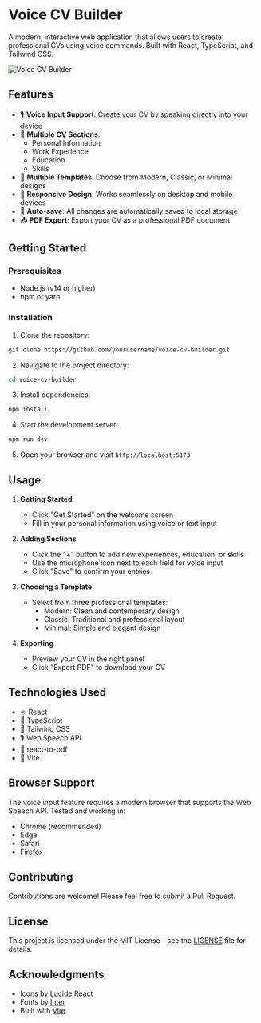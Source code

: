 # Voice CV Builder

A modern, interactive web application that allows users to create professional CVs using voice commands. Built with React, TypeScript, and Tailwind CSS.

![Voice CV Builder](https://images.pexels.com/photos/5699456/pexels-photo-5699456.jpeg?auto=compress&cs=tinysrgb&w=1260&h=750&dpr=2)

## Features

- 🎙️ **Voice Input Support**: Create your CV by speaking directly into your device
- 📝 **Multiple CV Sections**: 
  - Personal Information
  - Work Experience
  - Education
  - Skills
- 🎨 **Multiple Templates**: Choose from Modern, Classic, or Minimal designs
- 📱 **Responsive Design**: Works seamlessly on desktop and mobile devices
- 💾 **Auto-save**: All changes are automatically saved to local storage
- 📤 **PDF Export**: Export your CV as a professional PDF document

## Getting Started

### Prerequisites

- Node.js (v14 or higher)
- npm or yarn

### Installation

1. Clone the repository:
```bash
git clone https://github.com/yourusername/voice-cv-builder.git
```

2. Navigate to the project directory:
```bash
cd voice-cv-builder
```

3. Install dependencies:
```bash
npm install
```

4. Start the development server:
```bash
npm run dev
```

5. Open your browser and visit `http://localhost:5173`

## Usage

1. **Getting Started**
   - Click "Get Started" on the welcome screen
   - Fill in your personal information using voice or text input

2. **Adding Sections**
   - Click the "+" button to add new experiences, education, or skills
   - Use the microphone icon next to each field for voice input
   - Click "Save" to confirm your entries

3. **Choosing a Template**
   - Select from three professional templates:
     - Modern: Clean and contemporary design
     - Classic: Traditional and professional layout
     - Minimal: Simple and elegant design

4. **Exporting**
   - Preview your CV in the right panel
   - Click "Export PDF" to download your CV

## Technologies Used

- ⚛️ React
- 🔷 TypeScript
- 🎨 Tailwind CSS
- 🎙️ Web Speech API
- 📄 react-to-pdf
- 🎯 Vite

## Browser Support

The voice input feature requires a modern browser that supports the Web Speech API. Tested and working in:

- Chrome (recommended)
- Edge
- Safari
- Firefox

## Contributing

Contributions are welcome! Please feel free to submit a Pull Request.

## License

This project is licensed under the MIT License - see the [LICENSE](LICENSE) file for details.

## Acknowledgments

- Icons by [Lucide React](https://lucide.dev)
- Fonts by [Inter](https://rsms.me/inter/)
- Built with [Vite](https://vitejs.dev)
